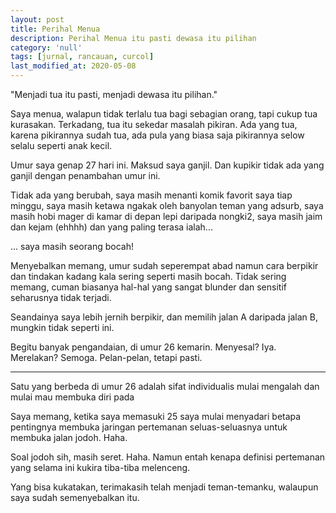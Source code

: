 ```yaml
---
layout: post
title: Perihal Menua
description: Perihal Menua itu pasti dewasa itu pilihan
category: 'null'
tags: [jurnal, rancauan, curcol]
last_modified_at: 2020-05-08
---
```


"Menjadi tua itu pasti, menjadi dewasa itu pilihan."

Saya menua, walapun tidak terlalu tua bagi sebagian orang, tapi cukup tua kurasakan. Terkadang, tua itu sekedar masalah pikiran. Ada yang tua, karena pikirannya sudah tua, ada pula yang biasa saja pikirannya selow selalu seperti anak kecil.

Umur saya genap 27 hari ini. Maksud saya ganjil. Dan kupikir tidak ada yang ganjil dengan penambahan umur ini.

Tidak ada yang berubah, saya masih menanti komik favorit saya tiap minggu, saya masih ketawa ngakak oleh banyolan teman yang adsurb, saya masih hobi mager di kamar di depan lepi daripada nongki2, saya masih jaim dan kejam (ehhhh) dan yang paling terasa ialah...

... saya masih seorang bocah!

Menyebalkan memang, umur sudah seperempat abad namun cara berpikir dan tindakan kadang kala sering seperti masih bocah. Tidak sering memang, cuman biasanya hal-hal yang sangat blunder dan sensitif seharusnya tidak terjadi.

Seandainya saya lebih jernih berpikir, dan memilih jalan A daripada jalan B, mungkin tidak seperti ini.

Begitu banyak pengandaian, di umur 26 kemarin. Menyesal? Iya. Merelakan? Semoga. Pelan-pelan, tetapi pasti.

***

Satu yang berbeda di umur 26 adalah sifat individualis mulai mengalah dan mulai mau membuka diri pada

Saya memang, ketika saya memasuki 25 saya mulai menyadari betapa pentingnya membuka jaringan pertemanan seluas-seluasnya untuk membuka jalan jodoh. Haha.

Soal jodoh sih, masih seret. Haha. Namun entah kenapa definisi pertemanan yang selama ini kukira tiba-tiba melenceng.

Yang bisa kukatakan, terimakasih telah menjadi teman-temanku, walaupun saya sudah semenyebalkan itu.
